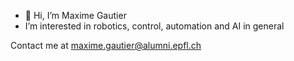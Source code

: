 - 👋 Hi, I’m Maxime Gautier 
- I’m interested in robotics, control, automation and AI in general

Contact me at maxime.gautier@alumni.epfl.ch

<!---
Maxime00/Maxime00 is a ✨ special ✨ repository because its `README.md` (this file) appears on your GitHub profile.
You can click the Preview link to take a look at your changes.
--->
